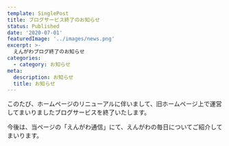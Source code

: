 ```yaml
---
template: SinglePost
title: ブログサービス終了のお知らせ
status: Published
date: '2020-07-01'
featuredImage: '../images/news.png'
excerpt: >-
  えんがわブログ終了のお知らせ
categories:
  - category: お知らせ
meta:
  description: お知らせ
  title: お知らせ
---
```


このたび、ホームページのリニューアルに伴いまして、旧ホームページ上で運営してまいりましたブログサービスを終了いたします。

今後は、当ページの「えんがわ通信」にて、えんがわの毎日についてご紹介してまいります。